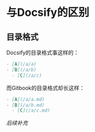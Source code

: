 # 与Docsify的区别

## 目录格式

Docsify的目录格式事这样的：

```markdown
- [A](/a/a)
- [B](/a/b)
  - [C](/a/c)
```

而Gitbook的目录格式却长这样：

```markdown
- [A](/a/a.md)
- [B](/a/b.md)
  - [C](/a/c.md)
```

*后续补充*